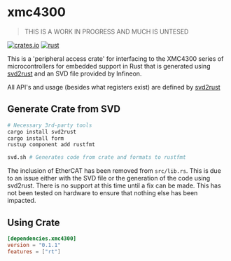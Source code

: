 # xmc4300

> THIS IS A WORK IN PROGRESS AND MUCH IS UNTESED

[![crates.io](https://img.shields.io/crates/v/xmc4300.svg)](https://crates.io/crates/xmc4300)
[![rust](https://github.com/xmc-rs/xmc4300/workflows/Rust/badge.svg)](https://github.com/xmc-rs/xmc4300/workflows/Rust/badge.svg)

This is a 'peripheral access crate' for interfacing to the XMC4300 series of microcontrollers for embedded support in Rust that is generated using [svd2rust](https://docs.rs/svd2rust) and an SVD file provided by Infineon.

All API's and usage (besides what registers exist) are defined by [svd2rust](https://docs.rs/svd2rust)

## Generate Crate from SVD

```bash
# Necessary 3rd-party tools
cargo install svd2rust
cargo install form
rustup component add rustfmt

svd.sh # Generates code from crate and formats to rustfmt
```

The inclusion of EtherCAT has been removed from `src/lib.rs`. This is due to an issue either with the SVD file or the generation of the code using svd2rust. There is no support at this time until a fix can be made. This has not been tested on hardware to ensure that nothing else has been impacted.

## Using Crate

```toml
[dependencies.xmc4300]
version = "0.1.1"
features = ["rt"]
```
